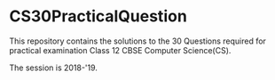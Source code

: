 # CS30PracticalQuestion


This repository contains the solutions to the 30 Questions required for practical examination Class 12 CBSE Computer Science(CS).

The session is 2018-'19.
